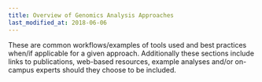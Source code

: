 ```yaml
---
title: Overview of Genomics Analysis Approaches
last_modified_at: 2018-06-06
---
```

These are common workflows/examples of tools used and best practices when/if applicable for a given approach.  Additionally these sections include links to publications, web-based resources, example analyses and/or on-campus experts should they choose to be included.  
